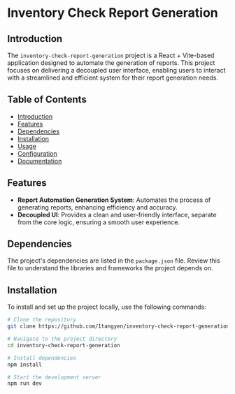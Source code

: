 # Inventory Check Report Generation

## Introduction

The `inventory-check-report-generation` project is a React + Vite-based application designed to automate the generation of reports. This project focuses on delivering a decoupled user interface, enabling users to interact with a streamlined and efficient system for their report generation needs.

## Table of Contents

- [Introduction](#introduction)
- [Features](#features)
- [Dependencies](#dependencies)
- [Installation](#installation)
- [Usage](#usage)
- [Configuration](#configuration)
- [Documentation](#documentation)

## Features

- **Report Automation Generation System**: Automates the process of generating reports, enhancing efficiency and accuracy.
- **Decoupled UI**: Provides a clean and user-friendly interface, separate from the core logic, ensuring a smooth user experience.

## Dependencies

The project's dependencies are listed in the `package.json` file. Review this file to understand the libraries and frameworks the project depends on.

## Installation

To install and set up the project locally, use the following commands:

```bash
# Clone the repository
git clone https://github.com/1tangyen/inventory-check-report-generation.git

# Navigate to the project directory
cd inventory-check-report-generation

# Install dependencies
npm install

# Start the development server
npm run dev
